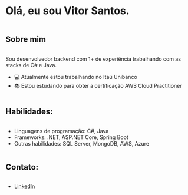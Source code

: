 # Olá, eu sou Vitor Santos.
<div style="display: inline-block"></div>

## Sobre mim
<div style="display: inline-block">
  <p>Sou desenvolvedor backend com 1+ de experiência trabalhando com as stacks de C# e Java.</p>
  <ul>
    <li>💻 Atualmente estou trabalhando no Itaú Unibanco</li>
    <li>📚 Estou estudando para obter a certificação AWS Cloud Practitioner</li>
  </ul>
</div>

## Habilidades:
<div style="display: inline-block">
  <ul>
    <li>Linguagens de programação: C#, Java</li>
    <li>Frameworks: .NET, ASP.NET Core, Spring Boot</li>
    <li>Outras habilidades: SQL Server, MongoDB, AWS, Azure</li>
  </ul>
</div>

## Contato:
<div style="display: inline-block">
  <ul>
    <li><a href="https://www.linkedin.com/in/vitor-santos-alves/">LinkedIn</a></li>
  </ul>
</div>


